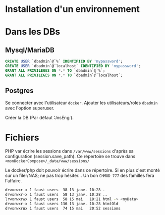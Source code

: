 
# Installation d'un environnement

# Dans les DBs

## Mysql/MariaDB
```sql
CREATE USER `dbadmin`@`%` IDENTIFIED BY 'mypassword';
CREATE USER `dbadmin`@`localhost` IDENTIFIED BY 'mypassword';
GRANT ALL PRIVILEGES ON *.* TO `dbadmin`@`%`; 
GRANT ALL PRIVILEGES ON *.* TO `dbadmin`@`localhost`;
```

## Postgres
Se connecter avec l'utilisateur ```docker```. Ajouter les utilisateurs/roles ```dbadmin``` avec l'option superuser.

Créer la DB <myDb> (Par défaut 'JnsEng').



# Fichiers
PHP var écrire les sessions dans ```/var/www/sessions``` d'après sa configuration (session.save_path). Ce répertoire se trouve dans ```<monDockerCompose>/_data/www/sessions/```

Le docker/php doit pouvoir écrire dans ce répertoire. Si en plus c'est monté sur un filer/NAS; ne pas trop hésiter... Un bon ```CHMOD 777``` des familles fera l'affaire.


```sh
drwxrwxr-x 1 faust users  38 13 janv. 10:28 .
drwxrwxr-x 1 faust users  58 13 janv. 10:28 ..
lrwxrwxrwx 1 faust users  58 15 mai   18:21 html -> <myData>
drwxrwxr-x 1 faust users 136 13 janv. 10:28 htmlOld
drwxrwxrWx 1 faust users  74 15 mai   20:52 sessions
```



